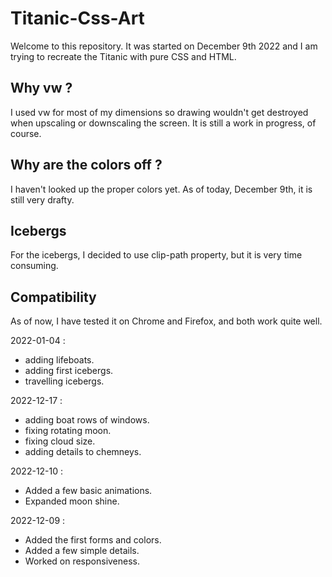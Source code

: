 # Titanic-Css-Art

Welcome to this repository. It was started on December 9th 2022 and I am trying to recreate the Titanic with pure CSS and HTML.

## Why vw ?

I used vw for most of my dimensions so drawing wouldn't get destroyed when upscaling or downscaling the screen. It is still a work in progress, of course.

## Why are the colors off ?

I haven't looked up the proper colors yet. As of today, December 9th, it is still very drafty.

## Icebergs

For the icebergs, I decided to use clip-path property, but it is very time consuming.

## Compatibility

As of now, I have tested it on Chrome and Firefox, and both work quite well.

2022-01-04 :

- adding lifeboats.
- adding first icebergs.
- travelling icebergs.

2022-12-17 :

- adding boat rows of windows.
- fixing rotating moon.
- fixing cloud size.
- adding details to chemneys.

2022-12-10 :

- Added a few basic animations.
- Expanded moon shine.

2022-12-09 :

- Added the first forms and colors.
- Added a few simple details.
- Worked on responsiveness.

